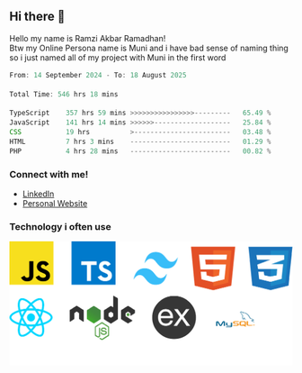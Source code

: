 ## Hi there 👋
Hello my name is Ramzi Akbar Ramadhan!\
Btw my Online Persona name is Muni and i have bad sense of naming thing so i just named all of my project with Muni in the first word
<!--START_SECTION:Muni-->

```Javascript
From: 14 September 2024 - To: 18 August 2025

Total Time: 546 hrs 18 mins

TypeScript    357 hrs 59 mins >>>>>>>>>>>>>>>>---------   65.49 %
JavaScript    141 hrs 14 mins >>>>>>-------------------   25.84 %
CSS           19 hrs          >------------------------   03.48 %
HTML          7 hrs 3 mins    -------------------------   01.29 %
PHP           4 hrs 28 mins   -------------------------   00.82 %
```

<!--END_SECTION:Muni-->
### Connect with me!
* [LinkedIn](https://www.linkedin.com/in/ramzi-akbar-ramadhan-b8b05a243/)
* [Personal Website](https://www.muniporto.my.id/)
### Technology i often use
![Technology List](assets/techlist.png)
